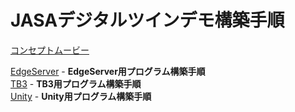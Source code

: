 # JASAデジタルツインデモ構築手順

[コンセプトムービー](https://y-kunii.github.io/jasa_common_ground/FACTORYTL_2025-03-02_HD.mp4)  

[EdgeServer](jasa-edgeserver-virtual-factory-model) - **EdgeServer用プログラム構築手順**  
[TB3](jasa-tb3-virtual-factory-model) - **TB3用プログラム構築手順**  
[Unity](jasa-unity-virtual-factory-model) - **Unity用プログラム構築手順**  



